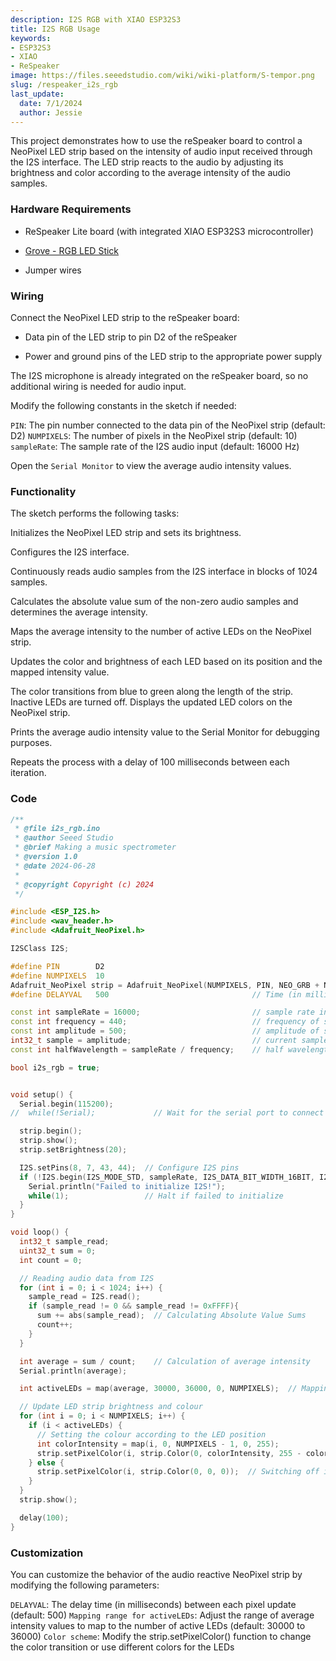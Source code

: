 ```yaml
---
description: I2S RGB with XIAO ESP32S3
title: I2S RGB Usage
keywords:
- ESP32S3
- XIAO
- ReSpeaker
image: https://files.seeedstudio.com/wiki/wiki-platform/S-tempor.png
slug: /respeaker_i2s_rgb
last_update:
  date: 7/1/2024
  author: Jessie
---
```


This project demonstrates how to use the reSpeaker board to control a NeoPixel LED strip based on the intensity of audio input received through the I2S interface. The LED strip reacts to the audio by adjusting its brightness and color according to the average intensity of the audio samples.

### Hardware Requirements

* ReSpeaker Lite board (with integrated XIAO ESP32S3 microcontroller)

* [Grove - RGB LED Stick](https://www.seeedstudio.com/Grove-RGB-LED-Stick-10-WS2813-Mini.html)

* Jumper wires


### Wiring

Connect the NeoPixel LED strip to the reSpeaker board:

* Data pin of the LED strip to pin D2 of the reSpeaker

* Power and ground pins of the LED strip to the appropriate power supply

The I2S microphone is already integrated on the reSpeaker board, so no additional wiring is needed for audio input.


Modify the following constants in the sketch if needed:

`PIN`: The pin number connected to the data pin of the NeoPixel strip (default: D2)
`NUMPIXELS`: The number of pixels in the NeoPixel strip (default: 10)
`sampleRate`: The sample rate of the I2S audio input (default: 16000 Hz)


Open the `Serial Monitor` to view the average audio intensity values.

### Functionality

The sketch performs the following tasks:

Initializes the NeoPixel LED strip and sets its brightness.

Configures the I2S interface.

Continuously reads audio samples from the I2S interface in blocks of 1024 samples.

Calculates the absolute value sum of the non-zero audio samples and determines the average intensity.

Maps the average intensity to the number of active LEDs on the NeoPixel strip.

Updates the color and brightness of each LED based on its position and the mapped intensity value.

The color transitions from blue to green along the length of the strip.
Inactive LEDs are turned off.
Displays the updated LED colors on the NeoPixel strip.

Prints the average audio intensity value to the Serial Monitor for debugging purposes.

Repeats the process with a delay of 100 milliseconds between each iteration.


### Code

```cpp
/**
 * @file i2s_rgb.ino
 * @author Seeed Studio
 * @brief Making a music spectrometer
 * @version 1.0
 * @date 2024-06-28
 *
 * @copyright Copyright (c) 2024
 */

#include <ESP_I2S.h>
#include <wav_header.h>
#include <Adafruit_NeoPixel.h>

I2SClass I2S;

#define PIN        D2
#define NUMPIXELS  10
Adafruit_NeoPixel strip = Adafruit_NeoPixel(NUMPIXELS, PIN, NEO_GRB + NEO_KHZ800);
#define DELAYVAL   500                                // Time (in milliseconds) to pause between pixels

const int sampleRate = 16000;                         // sample rate in Hz
const int frequency = 440;                            // frequency of square wave in Hz
const int amplitude = 500;                            // amplitude of square wave
int32_t sample = amplitude;                           // current sample value
const int halfWavelength = sampleRate / frequency;    // half wavelength of square wave

bool i2s_rgb = true;


void setup() {
  Serial.begin(115200);
//  while(!Serial);             // Wait for the serial port to connect

  strip.begin();
  strip.show();
  strip.setBrightness(20);

  I2S.setPins(8, 7, 43, 44);  // Configure I2S pins
  if (!I2S.begin(I2S_MODE_STD, sampleRate, I2S_DATA_BIT_WIDTH_16BIT, I2S_SLOT_MODE_STEREO)){
    Serial.println("Failed to initialize I2S!");
    while(1);                 // Halt if failed to initialize
  }
}

void loop() {
  int32_t sample_read;
  uint32_t sum = 0;
  int count = 0;

  // Reading audio data from I2S
  for (int i = 0; i < 1024; i++) {
    sample_read = I2S.read();
    if (sample_read != 0 && sample_read != 0xFFFF){
      sum += abs(sample_read);  // Calculating Absolute Value Sums
      count++;
    }
  }

  int average = sum / count;    // Calculation of average intensity
  Serial.println(average);

  int activeLEDs = map(average, 30000, 36000, 0, NUMPIXELS);  // Mapping average to LED quantity, value to map, value current range, value target range after mapping

  // Update LED strip brightness and colour
  for (int i = 0; i < NUMPIXELS; i++) {
    if (i < activeLEDs) {
      // Setting the colour according to the LED position
      int colorIntensity = map(i, 0, NUMPIXELS - 1, 0, 255);
      strip.setPixelColor(i, strip.Color(0, colorIntensity, 255 - colorIntensity));  // Transition from blue to green
    } else {
      strip.setPixelColor(i, strip.Color(0, 0, 0));  // Switching off inactive LEDs
    }
  }
  strip.show();

  delay(100);
}
```

### Customization

You can customize the behavior of the audio reactive NeoPixel strip by modifying the following parameters:

`DELAYVAL`: The delay time (in milliseconds) between each pixel update (default: 500)
`Mapping range for activeLEDs`: Adjust the range of average intensity values to map to the number of active LEDs (default: 30000 to 36000)
`Color scheme`: Modify the strip.setPixelColor() function to change the color transition or use different colors for the LEDs
